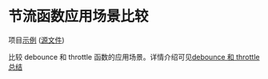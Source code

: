 # 节流函数应用场景比较

项目[示例](https://joezheng2015.github.io/web-samples/src/debounce_and_throttle/) ([源文件](https://github.com/JoeZheng2015/web-samples/blob/master/src/debounce_and_throttle/index.html))

比较 debounce 和 throttle 函数的应用场景。详情介绍可见[debounce 和 throttle 总结](https://joezheng2015.github.io/2017/03/17/debounce-and-throttle/#more)
